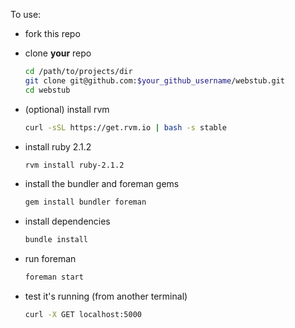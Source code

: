 To use:

- fork this repo
- clone **your** repo

  ```bash
  cd /path/to/projects/dir
  git clone git@github.com:$your_github_username/webstub.git
  cd webstub
  ```

- (optional) install rvm

  ```bash
  curl -sSL https://get.rvm.io | bash -s stable
  ```

- install ruby 2.1.2

  ```bash
  rvm install ruby-2.1.2
  ```
  
- install the bundler and foreman gems

  ```bash
  gem install bundler foreman 
  ```

- install dependencies

  ```bash
  bundle install
  ```

- run foreman

  ```bash
  foreman start
  ```

- test it's running (from another terminal)

  ```bash
  curl -X GET localhost:5000
  ```
